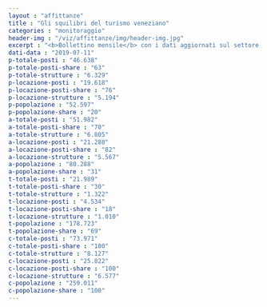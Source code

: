 ```yaml
---
layout : "affittanze"
title : "Gli squilibri del turismo veneziano"
categories : "monitoraggio"
header-img : "/viz/affittanze/img/header-img.jpg"
excerpt : "<b>Bollettino mensile</b> con i dati aggiornati sul settore ricettivo alberghiero ed extra-alberghiero. confrontati con quelli sulla popolazione. Scopri. attraverso grafici e mappe interattive. le dinamiche di squilibrio che sottraggono abitazioni residenziali in favore del settore turistico."
dati-data : "2019-07-11"
p-totale-posti : "46.638"
p-totale-posti-share : "63"
p-totale-strutture : "6.329"
p-locazione-posti : "19.618"
p-locazione-posti-share : "76"
p-locazione-strutture : "5.194"
p-popolazione : "52.597"
p-popolazione-share : "20"
a-totale-posti : "51.982"
a-totale-posti-share : "70"
a-totale-strutture : "6.805"
a-locazione-posti : "21.288"
a-locazione-posti-share : "82"
a-locazione-strutture : "5.567"
a-popolazione : "80.288"
a-popolazione-share : "31"
t-totale-posti : "21.989"
t-totale-posti-share : "30"
t-totale-strutture : "1.322"
t-locazione-posti : "4.534"
t-locazione-posti-share : "18"
t-locazione-strutture : "1.010"
t-popolazione : "178.723"
t-popolazione-share : "69"
c-totale-posti : "73.971"
c-totale-posti-share : "100"
c-totale-strutture : "8.127"
c-locazione-posti : "25.822"
c-locazione-posti-share : "100"
c-locazione-strutture : "6.577"
c-popolazione : "259.011"
c-popolazione-share : "100"
---
```


